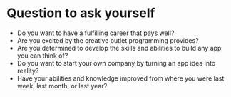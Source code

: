 # Question to ask yourself

* Do you want to have a fulfilling career that pays well?
* Are you excited by the creative outlet programming provides?
* Are you determined to develop the skills and abilities to build any app you can think of?
* Do you want to start your own company by turning an app idea into reality?
* Have your abilities and knowledge improved from where you were last week, last month, or last year?

